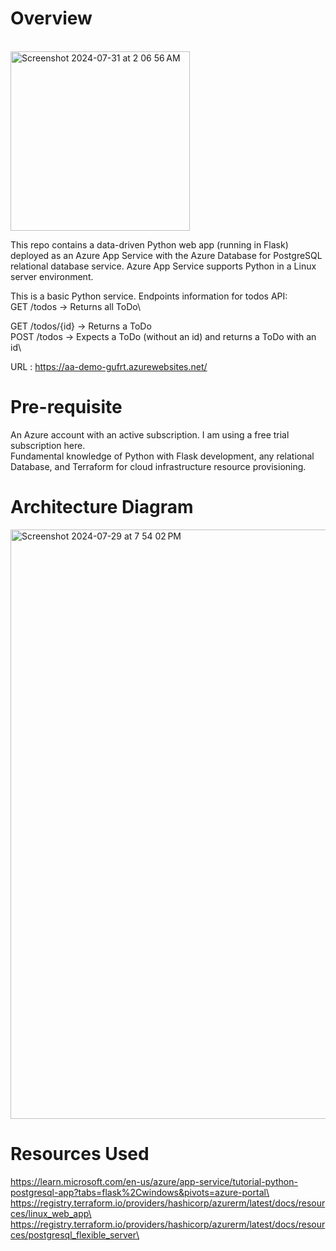 # Overview
<br />
<img width="287" alt="Screenshot 2024-07-31 at 2 06 56 AM" src="https://github.com/user-attachments/assets/d372e59f-c39c-483e-b7cb-126029a21cef">
<br />

This repo contains a data-driven Python web app (running in Flask) deployed as an Azure App Service with the Azure Database for PostgreSQL relational database service. Azure App Service supports Python in a Linux server environment.

This is a basic Python service. Endpoints information for todos API:\
GET /todos → Returns all ToDo\

GET /todos/{id} → Returns a ToDo\
POST /todos → Expects a ToDo (without an id) and returns a ToDo with an id\

URL : https://aa-demo-gufrt.azurewebsites.net/

# Pre-requisite

An Azure account with an active subscription. I am using a free trial subscription here.  
Fundamental knowledge of Python with Flask development, any relational Database, and Terraform for cloud infrastructure resource provisioning.   

# Architecture Diagram 

<img width="943" alt="Screenshot 2024-07-29 at 7 54 02 PM" src="https://github.com/user-attachments/assets/49c4c57c-e21d-4f4f-9be8-e4ee6fff820b">



# Resources Used
https://learn.microsoft.com/en-us/azure/app-service/tutorial-python-postgresql-app?tabs=flask%2Cwindows&pivots=azure-portal\
https://registry.terraform.io/providers/hashicorp/azurerm/latest/docs/resources/linux_web_app\
https://registry.terraform.io/providers/hashicorp/azurerm/latest/docs/resources/postgresql_flexible_server\
